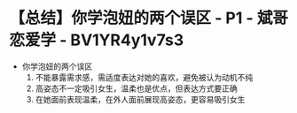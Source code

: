 # 【总结】你学泡妞的两个误区 - P1 - 斌哥恋爱学 - BV1YR4y1v7s3

-   你学泡妞的两个误区
    1.  不能暴露需求感，需适度表达对她的喜欢，避免被认为动机不纯
    2.  高姿态不一定吸引女生，温柔也是优点，但表达方式要正确
    3.  在她面前表现温柔，在外人面前展现高姿态，更容易吸引女生